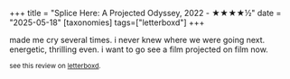 +++
title = "Splice Here: A Projected Odyssey, 2022 - ★★★★½"
date = "2025-05-18"
[taxonomies]
tags=["letterboxd"]
+++

made me cry several times. i never knew where we were going next. energetic, thrilling even. i want to go see a film projected on film now.

<small>see this review on <a href="https://letterboxd.com/nonmodernist/film/splice-here-a-projected-odyssey/">letterboxd</a>.</small>